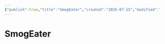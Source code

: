 ```yaml
---
{"publish":true,"title":"SmogEater","created":"2025-07-15","modified":"2025-07-16T00:52:36.659+02:00","published":"2025-07-15","cssclasses":""}
---
```


# SmogEater
